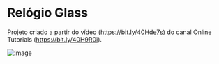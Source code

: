 # Relógio Glass

Projeto criado a partir do vídeo (https://bit.ly/40Hde7s) do canal Online Tutorials (https://bit.ly/40H9R0i).

![image](https://user-images.githubusercontent.com/94311606/228102238-3f9c16ad-6204-48a9-a0e2-50a55f39d4f6.png)
